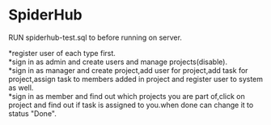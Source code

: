 # SpiderHub  

RUN spiderhub-test.sql to before running on server.  

  *register user of each type first.  
  *sign in as admin and create users and manage projects(disable).  
  *sign in as manager and create project,add user for project,add task for project,assign task to members added in project and register        user to system as well.  
  *sign in as member and find out which projects you are part of,click on project and find out if task is assigned to you.when done can        change it to status "Done".  
